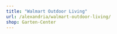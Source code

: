```yaml
---
title: "Walmart Outdoor Living"
url: /alexandria/walmart-outdoor-living/
shop: Garten-Center
---
```

